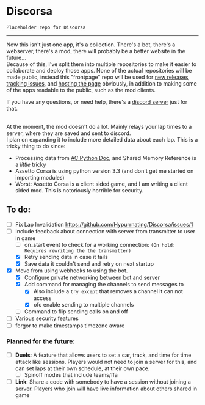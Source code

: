 # Discorsa
`Placeholder repo for Discorsa` 
___
Now this isn't just one app, it's a collection. There's a bot, there's a webserver, there's a mod, there will probably be a better website in the future...\
Because of this, I've split them into multiple repositories to make it easier to collaborate and deploy those apps. None of the actual repositories will be made public, instead this "frontpage" repo will be used for [new releases](https://github.com/Hypurrnating/Discorsa/tags), [tracking issues](https://github.com/Hypurrnating/Discorsa/issues), and [hosting the page](https://hypurrnating.github.io/Discorsa/) obviously, in addition to making some of the apps readable to the public, such as the mod clients.

If you have any questions, or need help, there's a [discord server](https://discord.gg/DPTCrxawBx) just for that.

\
At the moment, the mod doesn't do a lot. Mainly relays your lap times to a server, where they are saved and sent to discord.\
I plan on expanding it to include more detailed data about each lap. This is a tricky thing to do since:
- Processing data from [AC Python Doc](https://docs.google.com/document/d/13trBp6K1TjWbToUQs_nfFsB291-zVJzRZCNaTYt4Dzc/pub), and Shared Memory Reference is a *little* tricky
- Assetto Corsa is using python version 3.3 (and don't get me started on importing modules)
- Worst: Assetto Corsa is a client sided game, and I am writing a client sided mod. This is notoriously horrible for security.

## To do:
- [ ] Fix Lap Invalidation https://github.com/Hypurrnating/Discorsa/issues/1
- [ ] Include feedback about connection with server from transmitter to user in game
  - [ ] on_start event to check for a working connection: `(On hold: Requires rewriting the the transmitter)` 
  - [x] Retry sending data in case it fails
  - [x] Save data it couldn't send and retry on next startup
- [x] Move from using webhooks to using the bot.
  - [x] Configure private networking between bot and server
  - [x] Add command for managing the channels to send messages to
    - [x] Also include a `try except` that removes a channel it can not access
    - [x] ofc enable sending to multiple channels
  - [ ] Command to flip sending calls on and off
- [ ] Various security features
- [ ] forgor to make timestamps timezone aware 

### Planned for the future:
- [ ] **Duels**: A feature that allows users to set a car, track, and time for time attack like sessions. Players would not need to join a server for this, and can set laps at their own schedule, at their own pace.
  - [ ] Spinoff modes that include teams/ffa
- [ ] **Link**: Share a code with somebody to have a session without joining a server. Players who join will have live information about others shared in game 
